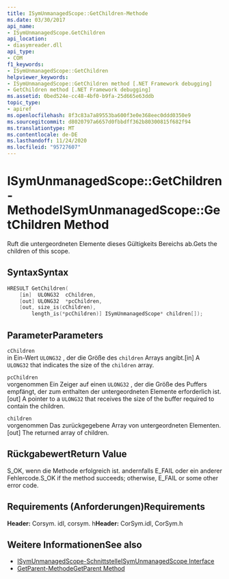 ```yaml
---
title: ISymUnmanagedScope::GetChildren-Methode
ms.date: 03/30/2017
api_name:
- ISymUnmanagedScope.GetChildren
api_location:
- diasymreader.dll
api_type:
- COM
f1_keywords:
- ISymUnmanagedScope::GetChildren
helpviewer_keywords:
- ISymUnmanagedScope::GetChildren method [.NET Framework debugging]
- GetChildren method [.NET Framework debugging]
ms.assetid: 0bed524e-cc48-4bf0-b9fa-25d665e63ddb
topic_type:
- apiref
ms.openlocfilehash: 8f3c83a7a89553ba600f3e0e368eec0ddd0350e9
ms.sourcegitcommit: d8020797a6657d0fbbdff362b80300815f682f94
ms.translationtype: MT
ms.contentlocale: de-DE
ms.lasthandoff: 11/24/2020
ms.locfileid: "95727607"
---
```

# <a name="isymunmanagedscopegetchildren-method"></a><span data-ttu-id="1da19-102">ISymUnmanagedScope::GetChildren-Methode</span><span class="sxs-lookup"><span data-stu-id="1da19-102">ISymUnmanagedScope::GetChildren Method</span></span>

<span data-ttu-id="1da19-103">Ruft die untergeordneten Elemente dieses Gültigkeits Bereichs ab.</span><span class="sxs-lookup"><span data-stu-id="1da19-103">Gets the children of this scope.</span></span>  
  
## <a name="syntax"></a><span data-ttu-id="1da19-104">Syntax</span><span class="sxs-lookup"><span data-stu-id="1da19-104">Syntax</span></span>  
  
```cpp  
HRESULT GetChildren(  
    [in]  ULONG32  cChildren,  
    [out] ULONG32  *pcChildren,  
    [out, size_is(cChildren),  
        length_is(*pcChildren)] ISymUnmanagedScope* children[]);  
```  
  
## <a name="parameters"></a><span data-ttu-id="1da19-105">Parameter</span><span class="sxs-lookup"><span data-stu-id="1da19-105">Parameters</span></span>  

 `cChildren`  
 <span data-ttu-id="1da19-106">in Ein-Wert `ULONG32` , der die Größe des `children` Arrays angibt.</span><span class="sxs-lookup"><span data-stu-id="1da19-106">[in] A `ULONG32` that indicates the size of the `children` array.</span></span>  
  
 `pcChildren`  
 <span data-ttu-id="1da19-107">vorgenommen Ein Zeiger auf einen `ULONG32` , der die Größe des Puffers empfängt, der zum enthalten der untergeordneten Elemente erforderlich ist.</span><span class="sxs-lookup"><span data-stu-id="1da19-107">[out] A pointer to a `ULONG32` that receives the size of the buffer required to contain the children.</span></span>  
  
 `children`  
 <span data-ttu-id="1da19-108">vorgenommen Das zurückgegebene Array von untergeordneten Elementen.</span><span class="sxs-lookup"><span data-stu-id="1da19-108">[out] The returned array of children.</span></span>  
  
## <a name="return-value"></a><span data-ttu-id="1da19-109">Rückgabewert</span><span class="sxs-lookup"><span data-stu-id="1da19-109">Return Value</span></span>  

 <span data-ttu-id="1da19-110">S_OK, wenn die Methode erfolgreich ist. andernfalls E_FAIL oder ein anderer Fehlercode.</span><span class="sxs-lookup"><span data-stu-id="1da19-110">S_OK if the method succeeds; otherwise, E_FAIL or some other error code.</span></span>  
  
## <a name="requirements"></a><span data-ttu-id="1da19-111">Requirements (Anforderungen)</span><span class="sxs-lookup"><span data-stu-id="1da19-111">Requirements</span></span>  

 <span data-ttu-id="1da19-112">**Header:** Corsym. idl, corsym. h</span><span class="sxs-lookup"><span data-stu-id="1da19-112">**Header:** CorSym.idl, CorSym.h</span></span>  
  
## <a name="see-also"></a><span data-ttu-id="1da19-113">Weitere Informationen</span><span class="sxs-lookup"><span data-stu-id="1da19-113">See also</span></span>

- [<span data-ttu-id="1da19-114">ISymUnmanagedScope-Schnittstelle</span><span class="sxs-lookup"><span data-stu-id="1da19-114">ISymUnmanagedScope Interface</span></span>](isymunmanagedscope-interface.md)
- [<span data-ttu-id="1da19-115">GetParent-Methode</span><span class="sxs-lookup"><span data-stu-id="1da19-115">GetParent Method</span></span>](isymunmanagedscope-getparent-method.md)
